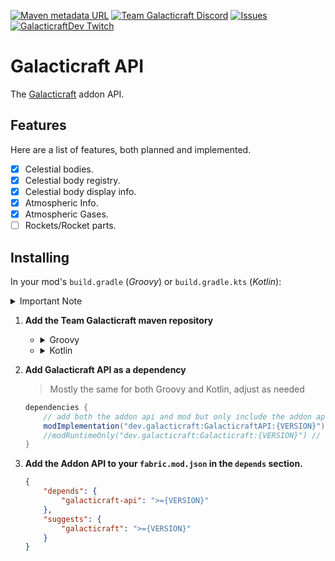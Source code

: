 [![Maven metadata URL](https://img.shields.io/maven-metadata/v?metadataUrl=https%3A%2F%2Fmaven.galacticraft.dev%2Fdev%2Fgalacticraft%2FGalacticraftAPI%2Fmaven-metadata.xml&style=flat-square)](https://maven.galacticraft.dev/dev/galacticraft/GalacticraftAPI/)
[![Team Galacticraft Discord](https://img.shields.io/discord/775251052517523467.svg?colorB=7289DA&label=discord&style=flat-square)](https://discord.gg/n3QqhMYyFK)
[![Issues](https://img.shields.io/github/issues/TeamGalacticraft/GalacticraftAPI?style=flat-square)](https://github.com/TeamGalacticraft/GalacticraftAPI/issues)
[![GalacticraftDev Twitch](https://img.shields.io/twitch/status/galacticraftdev.svg?style=flat-square)](https://twitch.tv/GalacticraftDev)
# Galacticraft API
The [Galacticraft](https://github.com/TeamGalacticraft/Galacticraft) addon API.

## Features
Here are a list of features, both planned and implemented.

* [x] Celestial bodies.
* [x] Celestial body registry.
* [x] Celestial body display info.
* [x] Atmospheric Info.
* [x] Atmospheric Gases.
* [ ] Rockets/Rocket parts.

## Installing
In your mod's `build.gradle` (*Groovy*) or `build.gradle.kts` (*Kotlin*):

<details>
<summary>Important Note</summary>
    
Replace `{VERSION}` with the version of Galacticraft you want to use.<br>
Versions use the format `MAJOR.MINOR.PATCH[-TYPE]+MC_VERSION`, e.g. `0.1.0-alpha+1.14.4` & `1.0.0+1.15.1`.<br>
For more versioning information visit the [semver](https://semver.org/) website.

</details>

1. **Add the Team Galacticraft maven repository**
     - <details>
       <summary>Groovy</summary>

       ```groovy
        repositories {
            maven { url "https://maven.galacticraft.dev/repository/maven-releases/" }
        }
        ```

       </details>
     - <details>
       <summary>Kotlin</summary>

       ```kotlin
        repositories {
            maven("https://maven.galacticraft.dev/repository/maven-releases/")
        }
        ```

       </details>
2. **Add Galacticraft API as a dependency**

     > Mostly the same for both Groovy and Kotlin, adjust as needed
    ```groovy
    dependencies {
        // add both the addon api and mod but only include the addon api 
        modImplementation("dev.galacticraft:GalacticraftAPI:{VERSION}")
        //modRuntimeOnly("dev.galacticraft:Galacticraft:{VERSION}") // not up yet
    }
    ```

3. **Add the Addon API to your `fabric.mod.json` in the `depends` section.**
    ```json
    {
        "depends": {
            "galacticraft-api": ">={VERSION}"
        },
        "suggests": {
            "galacticraft": ">={VERSION}"
        }
    }
    ```
